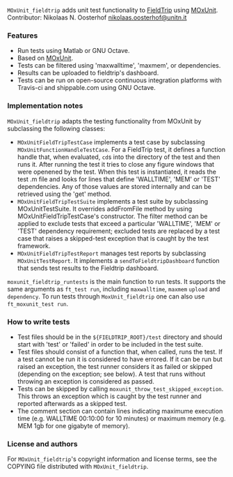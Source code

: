 `MOxUnit_fieldtrip` adds unit test functionality to [FieldTrip] using [MOxUnit].
Contributor: Nikolaas N. Oosterhof <nikolaas.oosterhof@unitn.it>

### Features
- Run tests using Matlab or GNU Octave.
- Based on [MOxUnit].
- Tests can be filtered using 'maxwalltime', 'maxmem', or dependencies.
- Results can be uploaded to fieldtrip's dashboard.
- Tests can be run on open-source continuous integration platforms with Travis-ci and shippable.com using GNU Octave.

### Implementation notes
`MOxUnit_fieldtrip` adapts the testing functionality from MOxUnit by subclassing the following classes:

- `MOxUnitFieldTripTestCase` implements a test case by subclassing `MOxUnitFunctionHandleTestCase`. For a FieldTrip test, it defines a function handle that, when evaluated, `cd`s into the directory of the test and then runs it. After running the test it tries to close any figure windows that were openened by the test.
  When this test is instantiated, it reads the test .m file and looks for lines that define 'WALLTIME', 'MEM' or 'TEST' dependencies. Any of those values are stored internally and can be retrieved using the 'get' method.
- `MOxUnitFieldTripTestSuite` implements a test suite by subclassing MOxUnitTestSuite. It overrides addFromFile method by using MOxUnitFieldTripTestCase's constructor. The filter method can be applied to exclude tests that exceed a particular 'WALLTIME', 'MEM' or 'TEST' dependency requirement; excluded tests are replaced by a test case that raises a skipped-test exception that is caught by the test framework.
- `MOxUnitFieldTripTestReport` manages test reports by subclassing `MOxUnitTestReport`. It implements a `sendToFieldtripDashboard` function that sends test results to the Fieldtrip dashboard.

`moxunit_fieldtrip_runtests` is the main function to run tests. It supports the same arguments as `ft_test run`, including `maxwalltime`, `maxmem` `upload` and `dependency`. To run tests through `MoxUnit_fieldtrip` one can also use `ft_moxunit_test run`.

### How to write tests
- Test files should be in the `${FIELDTRIP_ROOT}/test` directory and should start with 'test' or 'failed' in order to be included in the test suite.
- Test files should consist of a function that, when called, runs the test. If a test cannot be run it is considered to have errored. If it can be run but raised an exception, the test runner considers it as failed or skipped (depending on the exception; see below). A test that runs without throwing an exception is considered as passed.
- Tests can be skipped by calling `moxunit_throw_test_skipped_exception`. This throws an exception which is caught by the test runner and reported afterwards as a skipped test.
- The comment section can contain lines indicating maximume execution time (e.g. WALLTIME 00:10:00 for 10 minutes) or maximum memory (e.g. MEM 1gb for one gigabyte of memory).

### License and authors
For `MOxUnit_fieldtrip`'s copyright information and license terms, see the COPYING file distributed with `MOxUnit_fieldtrip`.


[FieldTrip]: http://www.fieldtriptoolbox.org
[MOxUnit]: https://github.com/MOxUnit/MOxUnit
[Travis-ci]: https://travis-ci.org



